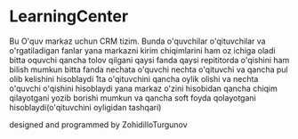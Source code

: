 # LearningCenter



Bu O'quv markaz uchun CRM tizim.
Bunda o'quvchilar o'qituvchilar va o'rgatiladigan fanlar yana markazni kirim chiqimlarini ham oz ichiga oladi
bitta oquvchi qancha tolov qilgani qaysi fanda qaysi repititorda o'qishini ham bilish mumkun
bitta fanda nechata o'quvchi nechta o'qituvchi va qancha pul olib kelishini hisoblaydi
1ta o'qituvchini qancha oylik olishi va nechta o'quvchi o'qishini hisoblaydi
yana markaz o'zini hisobidan qancha chiqim qilayotgani yozib borishi mumkun va qancha soft foyda qolayotgani hisoblaydi(o'qituvchini oyligidan tashqari)



designed and programmed by ZohidilloTurgunov

